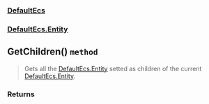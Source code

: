 ### [DefaultEcs](./DefaultEcs.md 'DefaultEcs')
### [DefaultEcs.Entity](./DefaultEcs-Entity.md 'DefaultEcs.Entity')
## GetChildren() `method`
>Gets all the [DefaultEcs.Entity](./DefaultEcs-Entity.md 'DefaultEcs.Entity') setted as children of the current [DefaultEcs.Entity](./DefaultEcs-Entity.md 'DefaultEcs.Entity').
### Returns
>
